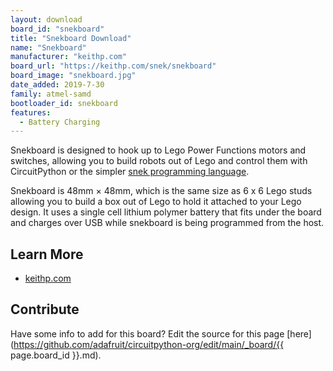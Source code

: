 ```yaml
---
layout: download
board_id: "snekboard"
title: "Snekboard Download"
name: "Snekboard"
manufacturer: "keithp.com"
board_url: "https://keithp.com/snek/snekboard"
board_image: "snekboard.jpg"
date_added: 2019-7-30
family: atmel-samd
bootloader_id: snekboard
features:
  - Battery Charging
---
```


Snekboard is designed to hook up to Lego Power Functions motors and
switches, allowing you to build robots out of Lego and control them
with CircuitPython or the simpler
[snek programming language](https://keithp.com/snek).

Snekboard is 48mm × 48mm, which is the same size as 6 x 6 Lego studs
allowing you to build a box out of Lego to hold it attached to your
Lego design. It uses a single cell lithium polymer battery that fits
under the board and charges over USB while snekboard is being
programmed from the host.

## Learn More

* [keithp.com](https://keithp.com/snek/snekboard)

## Contribute

Have some info to add for this board? Edit the source for this page [here](https://github.com/adafruit/circuitpython-org/edit/main/_board/{{ page.board_id }}.md).
